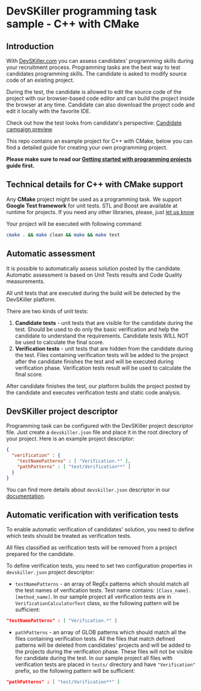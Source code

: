 # DevSKiller programming task sample - C++ with CMake

## Introduction

With [DevSKiller.com](https://devskiller.com) you can assess candidates' programming skills during your recruitment process. Programming tasks are the best way to test candidates programming skills. The candidate is asked to modify source code of an existing project.

During the test, the candidate is allowed to edit the source code of the project with our browser-based code editor and can build the project inside the browser at any time. Candidate can also download the project code and edit it locally with the favorite IDE.

Check out how the test looks from candidate's perspective: [Candidate campaign preview](https://www.youtube.com/watch?v=rB4fViXPh5E).


This repo contains an example project for C++ with CMake, below you can find a detailed guide for creating your own programming project. 

**Please make sure to read our [Getting started with programming projects](https://docs.devskiller.com/programming_tasks/index.html) guide first.**

## Technical details for C++ with CMake support

Any **CMake** project might be used as a programming task. We support **Google Test framework** for unit tests. STL and Boost are available at runtime for projects. If you need any other libraries, please, just [let us know](mailto:support@devskiller.com)

Your project will be executed with following command:

```sh
cmake . && make clean && make && make test
```

## Automatic assessment

It is possible to automatically assess solution posted by the candidate. Automatic assessment is based on Unit Tests results and Code Quality measurements. 

All unit tests that are executed during the build will be detected by the DevSKiller platform.

There are two kinds of unit tests:

1. **Candidate tests** - unit tests that are visible for the candidate during the test. Should be used to do only the basic verification and help the candidate to understand the requirements. Candidate tests WILL NOT be used to calculate the final score.
2. **Verification tests** - unit tests that are hidden from the candidate during the test. Files containing verification tests will be added to the project after the candidate finishes the test and will be executed during verification phase. Verification tests result will be used to calculate the final score.

After candidate finishes the test, our platform builds the project posted by the candidate and executes verification tests and static code analysis.

## DevSKiller project descriptor

Programming task can be configured with the DevSKiller project descriptor file. Just create a `devskiller.json` file and place it in the root directory of your project. Here is an example project descriptor:

```json
{
  "verification" : {
    "testNamePatterns" : [ "Verification.*" ],
    "pathPatterns" : [ "test/Verification**" ]
  }
}
```

You can find more details about `devskiller.json` descriptor in our [documentation](https://docs.devskiller.com/programming_tasks/project_descriptor.html).

## Automatic verification with verification tests

To enable automatic verification of candidates' solution, you need to define which tests should be treated as verification tests.

All files classified as verification tests will be removed from a project prepared for the candidate.

To define verification tests, you need to set two configuration properties in `devskiller.json` project descriptor:

- `testNamePatterns` - an array of RegEx patterns which should match all the test names of verification tests. 
Test name contains: `[Class_name].[method_name]`. In our sample project all verification tests are in `VerificationCalculatorTest` class, so the following pattern will be sufficient:

```json
"testNamePatterns" : [ "Verification.*" ]
```

- `pathPatterns` - an array of GLOB patterns which should match all the files containing verification tests. All the files that match defined patterns will be deleted from candidates' projects and will be added to the projects during the verification phase. These files will not be visible for candidate during the test. In our sample project all files with verification tests are placed in `tests/` directory and have `"Verification"` prefix, so the following pattern will be sufficient:

```json
"pathPatterns" : [ "test/Verification**" ]
```

